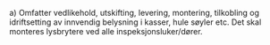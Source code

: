 a) Omfatter vedlikehold, utskifting, levering, montering, tilkobling og idriftsetting av innvendig belysning i kasser, hule søyler etc. Det skal monteres lysbrytere ved alle inspeksjonsluker/dører.

